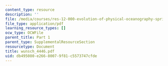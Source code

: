 ```yaml
---
content_type: resource
description: ''
file: /media/courses/res-12-000-evolution-of-physical-oceanography-spring-2007/db495080e26680079f81c5573747cfde_wunsch_4446.pdf
file_type: application/pdf
learning_resource_types: []
ocw_type: OCWFile
parent_title: Part 1
parent_type: SupplementalResourceSection
resourcetype: Document
title: wunsch_4446.pdf
uid: db495080-e266-8007-9f81-c5573747cfde
---
```


